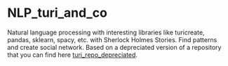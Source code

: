 # NLP_turi_and_co
Natural language processing with interesting libraries like turicreate, pandas, sklearn, spacy, etc. with Sherlock Holmes Stories. Find patterns and create social network. Based on a depreciated version of a repository that you can find here [turi_repo_depreciated](https://github.com/turi-code/tutorials/blob/master/notebooks/sherlock_text_analytics.ipynb).
